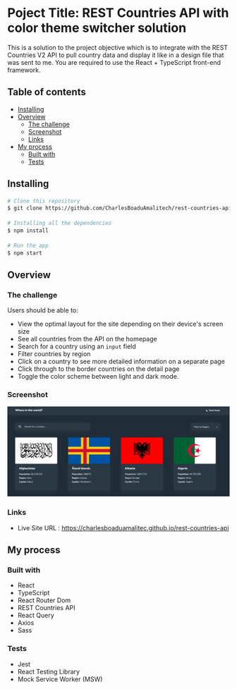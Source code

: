 # Poject Title: REST Countries API with color theme switcher solution

This is a solution to the project objective which is to integrate with the REST Countries V2 API to pull country data and display it like in a design file that was sent to me. You are required to use the React + TypeScript front-end framework.

## Table of contents

- [Installing](#installing)
- [Overview](#overview)
  - [The challenge](#the-challenge)
  - [Screenshot](#screenshot)
  - [Links](#links)
- [My process](#my-process)
  - [Built with](#built-with)
  - [Tests](#tests)

## Installing

```bash
# Clone this repository
$ git clone https://github.com/CharlesBoaduAmalitech/rest-countries-api.git

# Installing all the dependencies
$ npm install

# Run the app
$ npm start
```

## Overview

### The challenge

Users should be able to:

- View the optimal layout for the site depending on their device's screen size
- See all countries from the API on the homepage
- Search for a country using an `input` field
- Filter countries by region
- Click on a country to see more detailed information on a separate page
- Click through to the border countries on the detail page
- Toggle the color scheme between light and dark mode.

### Screenshot

![](./screenshot.png)

### Links

- Live Site URL : https://charlesboaduamalitec.github.io/rest-countries-api

## My process

### Built with

- React
- TypeScript
- React Router Dom
- REST Countries API
- React Query
- Axios
- Sass

### Tests

- Jest
- React Testing Library
- Mock Service Worker (MSW)
